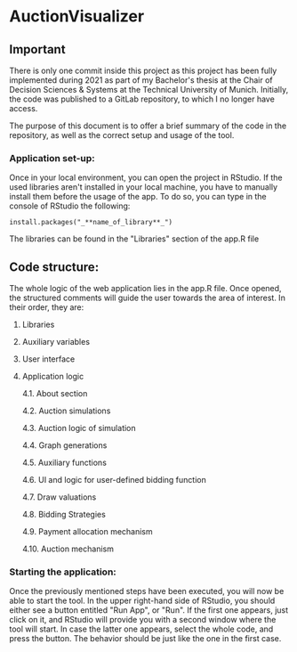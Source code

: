 # AuctionVisualizer

## Important
There is only one commit inside this project as this project has been fully implemented during 2021 as part of my Bachelor's thesis at the Chair of Decision Sciences & Systems at the Technical University of Munich. Initially, the code was published to a GitLab repository, to which I no longer have access.

The purpose of this document is to offer a brief summary of the code in the repository, as well as the correct setup and usage of the tool.

### Application set-up:

Once in your local environment, you can open the project in RStudio. If the used libraries aren't installed in your local machine, you have to manually install them before the usage of the app.
To do so, you can type in the console of RStudio the following: 

    install.packages("_**name_of_library**_")

The libraries can be found in the "Libraries" section of the app.R file

## Code structure:

The whole logic of the web application lies in the app.R file. Once opened, the structured comments will guide the user towards the area of interest.
In their order, they are:
1. Libraries
2. Auxiliary variables
3. User interface
4. Application logic
    
    4.1. About section
    
    4.2. Auction simulations
    
    4.3. Auction logic of simulation
    
    4.4. Graph generations
    
    4.5. Auxiliary functions
    
    4.6. UI and logic for user-defined bidding function
    
    4.7. Draw valuations
    
    4.8. Bidding Strategies
    
    4.9. Payment allocation mechanism
    
    4.10. Auction mechanism
### Starting the application:

Once the previously mentioned steps have been executed, you will now be able to start the tool. In the upper right-hand side of RStudio, you should either see a button entitled "Run App", or "Run". If the first one appears, just click on it, and RStudio will provide you with a second window where the tool will start. In case the latter one appears, select the whole code, and press the button. The behavior should be just like the one in the first case.
